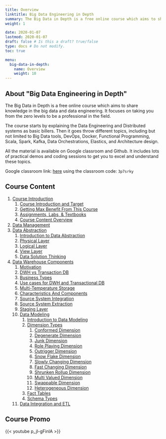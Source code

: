 ```yaml
---
title: Overview
linktitle: Big Data Engineering in Depth
summary: The Big Data in Depth is a free online course which aims to share knowledge in the big data and data engineering. It focuses on taking you from the zero levels to be a professional in the field.
weight: 1

date: 2020-01-07
lastmod: 2020-01-07
draft: false # Is this a draft? true/false
type: docs # Do not modify.
toc: true

menu:
  big-data-in-depth:
    name: Overview
    weight: 10
---
```


## About "Big Data Engineering in Depth"

The Big Data in Depth is a free online course which aims to share knowledge in the big data and data engineering. 
It focuses on taking you from the zero levels to be a professional in the field.

The course starts by explaining the Data Engineering and Distributed systems as basic billers. 
Then it goes throw different topics, including but not limited to Big Data tools, DevOps, Docker,
 Functional Programming, Scala, Spark, Kafka, Data Orchestrations, Elastics, and Architecture design.

All the material is available on Google classroom and Github. It includes lots of practical demos and coding sessions to
 get you to excel and understand these topics. 

Google classroom link: [here](https://classroom.google.com/) using the classroom code: `3p7srky`

## Course Content

1. [Course Introduction](01-introduction)
    1. [Course Introduction and Target](01-introduction/01-introduction)
    1. [Getting Max Benefit From This Course](01-introduction/02-max-benefit)
    1. [Assignments, Labs, & Textbooks](01-introduction/03-assignments-labs)
    1. [Course Content Overview](01-introduction/04-discussion)
1. [Data Management](02-dwh/01-data-management)
1. [Data Abstraction](02-dwh/02-data-abstraction)
    1. [Introduction to Data Abstraction](02-dwh/02-data-abstraction/01-introduction)
    1. [Physical Layer](02-dwh/02-data-abstraction/02-physical-layer)
    1. [Logical Layer](02-dwh/02-data-abstraction/03-logical-layer)
    1. [View Layer](02-dwh/02-data-abstraction/04-view-layer)
    1. [Data Solution Thinking](02-dwh/02-data-abstraction/05-data-solution-thinking)
1. [Data Warehouse Components](02-dwh/03-architecture)
    1. [Motivation](02-dwh/03-architecture/01-motivation)
    1. [DWH vs Transaction DB](02-dwh/03-architecture/02-dwh-vs-tdb)
    1. [Business Types](02-dwh/03-architecture/03-business-types)
    1. [Use cases for DWH and Transactional DB](02-dwh/03-architecture/04-usecases-for-dwh-and-tdb)
    1. [Multi-Temperature Storage](02-dwh/03-architecture/05-multi-temperature-storage)
    1. [Characteristics And Components](02-dwh/03-architecture/06-characteristics-and-components)
    1. [Source System Integration](02-dwh/03-architecture/07-source-system-integration-process)
    1. [Source System Extraction](02-dwh/03-architecture/08-source-system-extraction)
    1. [Staging Layer](02-dwh/03-architecture/09-staging-layer)
    1. [Data Modeling](02-dwh/03-architecture/10-data-modeling/)
        1. [Introduction to Data Modeling](02-dwh/03-architecture/10-data-modeling/01-introduction)
        1. [Dimension Types](02-dwh/03-architecture/10-data-modeling/02-dimension-types/)
            1. [Conformed Dimension](02-dwh/03-architecture/10-data-modeling/02-dimension-types/01-conformed-dimension)
            1. [Degenerate Dimension](02-dwh/03-architecture/10-data-modeling/02-dimension-types/02-degenerate-dimension)
            1. [Junk Dimension](02-dwh/03-architecture/10-data-modeling/02-dimension-types/03-junk-dimension)
            1. [Role Playing Dimension](02-dwh/03-architecture/10-data-modeling/02-dimension-types/04-role-playing-dimension)
            1. [Outrigger Dimension](02-dwh/03-architecture/10-data-modeling/02-dimension-types/05-outrigger-dimension)
            1. [Snow Flake Dimension](02-dwh/03-architecture/10-data-modeling/02-dimension-types/06-snow-flake-dimension)
            1. [Slowly Changing Dimension](02-dwh/03-architecture/10-data-modeling/02-dimension-types/07-slowly-changing-dimension)
            1. [Fast Changing Dimension](02-dwh/03-architecture/10-data-modeling/02-dimension-types/08-fast-changing-dimension)
            1. [Shrunken Rollup Dimension](02-dwh/03-architecture/10-data-modeling/02-dimension-types/09-shrunken-rollup-dimension)
            1. [Multi Valued Dimension](02-dwh/03-architecture/10-data-modeling/02-dimension-types/10-multi-valued-dimension)
            1. [Swappable Dimension](02-dwh/03-architecture/10-data-modeling/02-dimension-types/11-swappable-dimension)
            1. [Heterogeneous Dimension](02-dwh/03-architecture/10-data-modeling/02-dimension-types/12-heterogeneous-dimension)
        1. [Fact Tables](02-dwh/03-architecture/10-data-modeling/03-fact-tables)
        1. [Schema Types](02-dwh/03-architecture/10-data-modeling/04-schema-types)                
    1. [Data Integration and ETL](02-dwh/03-architecture/11-etl/)
## Course Promo

{{< youtube p_jl-gFinlA >}}
